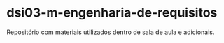 # dsi03-m-engenharia-de-requisitos
Repositório com materiais utilizados dentro de sala de aula e adicionais.
